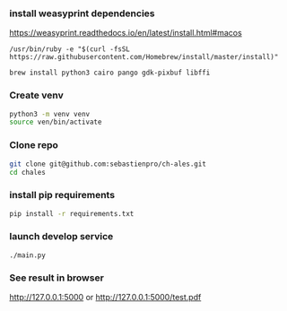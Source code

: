 ### install weasyprint dependencies
https://weasyprint.readthedocs.io/en/latest/install.html#macos

```
/usr/bin/ruby -e "$(curl -fsSL https://raw.githubusercontent.com/Homebrew/install/master/install)"

brew install python3 cairo pango gdk-pixbuf libffi 
```

### Create venv
```bash
python3 -m venv venv
source ven/bin/activate

```

### Clone repo
```bash
git clone git@github.com:sebastienpro/ch-ales.git
cd chales
```

### install pip requirements
```bash
pip install -r requirements.txt
```

### launch develop service
```
./main.py 
```

### See result in browser
http://127.0.0.1:5000
or
http://127.0.0.1:5000/test.pdf